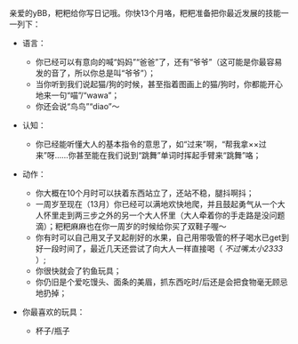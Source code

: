 ---
---

亲爱的yBB，粑粑给你写日记哦。你快13个月咯，粑粑准备把你最近发展的技能一一列下：
  
- 语言：  
  - 你已经可以有意向的喊“妈妈”“爸爸”了，还有“爷爷”（这可能是你最容易发的音了，所以你总是叫“爷爷”）；
  - 当你听到我们说起猫/狗的时候，甚至指着图画上的猫/狗时，你都能开心地来一句“喵”/“wawa”；
  - 你还会说“鸟鸟”“diao”～  
- 认知：
  - 你已经能听懂大人的基本指令的意思了，如“过来”啊，“帮我拿××过来”呀……你甚至能在我们说到“跳舞”单词时挥起手臂来“跳舞”咯；

- 动作：  
  - 你大概在10个月时可以扶着东西站立了，还站不稳，腿抖啊抖；
  - 一周岁至现在（13月）你已经可以满地欢快地爬，并且鼓起勇气从一个大人怀里走到两三步之外的另一个大人怀里（大人牵着你的手走路是没问题滴）；粑粑麻麻也在你一周岁的时候给你买了双鞋子喔～
  - 你有时可以自己用叉子叉起削好的水果，自己用带吸管的杯子喝水已get到好一段时间了，最近几天还尝试了向大人一样直接喝（ _不过嘴太小2333_ ）; 
  - 你很快就会了钓鱼玩具；
  - 你仍旧是个爱吃馒头、面条的美眉，抓东西吃时/后还是会把食物毫无顾忌地扔掉；

- 你最喜欢的玩具：
  - 杯子/瓶子
